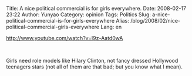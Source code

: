 Title: A nice political commercial is for girls everywhere.
Date: 2008-02-17 23:22
Author: Yunyao
Category: opinion
Tags: Politics
Slug: a-nice-political-commercial-is-for-girls-everywhere
Alias: /blog/2008/02/nice-political-commercial-girls-everywhere
Lang: en

<http://www.youtube.com/watch?v=l9z-Aatd0wA>

 

Girls need role models like Hilary Clinton, not fancy dressed Hollywood teenagers stars (not all of them are that bad; but you know what I mean).
